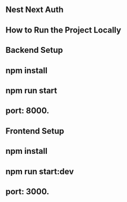 ## Nest Next Auth

## How to Run the Project Locally

## Backend Setup

## npm install

## npm run start

## port: 8000.

## Frontend Setup

## npm install

## npm run start:dev

## port: 3000.

